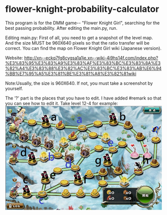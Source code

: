 # flower-knight-probability-calculator
This program is for the DMM game-- "Flower Knight Girl", searching for the best passing probability.
After editing the main.py, run.

Editing main.py:
First of all, you need to get a snapshot of the level map.
And the size MUST be 960X640 pixels so that the ratio transfer will be correct.
You can find the map on Flower Knight Girl wiki (Japanese version).

Website:
http://xn--eckq7fg8cygsa1a1je.xn--wiki-4i9hs14f.com/index.php?%E3%83%95%E3%83%A9%E3%83%AF%E3%83%BC%E3%83%8A%E3%82%A4%E3%83%88%E3%82%AC%E3%83%BC%E3%83%AB%E6%94%BB%E7%95%A5%E3%81%BE%E3%81%A8%E3%82%81wiki

Note:Usually, the size is 960X640. If not, you must take a screenshot by yourself.

The '?' part is the places that you have to edit.
I have added #remark so that you can see how to edit it.
Take level 12-4 for example:
![alt tag](https://raw.githubusercontent.com/JAG3R/flower-knight-probability-calculator/master/img/example.jpg)




